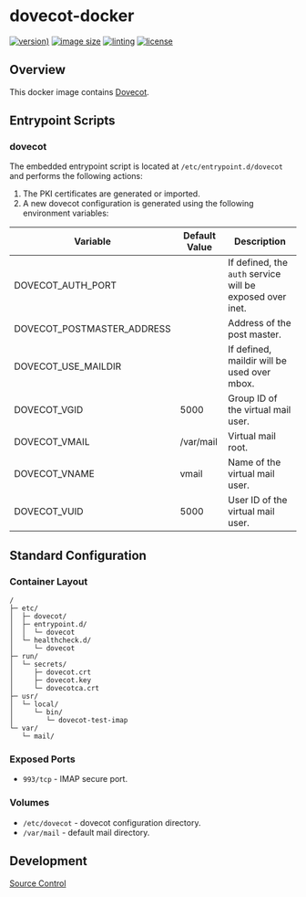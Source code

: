 # dovecot-docker

[![version)](https://img.shields.io/docker/v/crashvb/dovecot/latest)](https://hub.docker.com/repository/docker/crashvb/dovecot)
[![image size](https://img.shields.io/docker/image-size/crashvb/dovecot/latest)](https://hub.docker.com/repository/docker/crashvb/dovecot)
[![linting](https://img.shields.io/badge/linting-hadolint-yellow)](https://github.com/hadolint/hadolint)
[![license](https://img.shields.io/github/license/crashvb/dovecot-docker.svg)](https://github.com/crashvb/dovecot-docker/blob/master/LICENSE.md)

## Overview

This docker image contains [Dovecot](https://www.dovecot.org/).

## Entrypoint Scripts

### dovecot

The embedded entrypoint script is located at `/etc/entrypoint.d/dovecot` and performs the following actions:

1. The PKI certificates are generated or imported.
2. A new dovecot configuration is generated using the following environment variables:

 | Variable | Default Value | Description |
 | -------- | ------------- | ----------- |
 | DOVECOT\_AUTH\_PORT | | If defined, the `auth` service will be exposed over inet. |
 | DOVECOT\_POSTMASTER\_ADDRESS | | Address of the post master. |
 | DOVECOT\_USE\_MAILDIR | | If defined, maildir will be used over mbox. |
 | DOVECOT\_VGID | 5000 | Group ID of the virtual mail user. |
 | DOVECOT\_VMAIL | /var/mail | Virtual mail root. |
 | DOVECOT\_VNAME | vmail | Name of the virtual mail user. |
 | DOVECOT\_VUID | 5000 | User ID of the virtual mail user. |

## Standard Configuration

### Container Layout

```
/
├─ etc/
│  ├─ dovecot/
│  ├─ entrypoint.d/
│  │  └─ dovecot
│  └─ healthcheck.d/
│     └─ dovecot
├─ run/
│  └─ secrets/
│     ├─ dovecot.crt
│     ├─ dovecot.key
│     └─ dovecotca.crt
├─ usr/
│  └─ local/
│     └─ bin/
│        └─ dovecot-test-imap
└─ var/
   └─ mail/
```

### Exposed Ports

* `993/tcp` - IMAP secure port.

### Volumes

* `/etc/dovecot` - dovecot configuration directory.
* `/var/mail` - default mail directory.

## Development

[Source Control](https://github.com/crashvb/dovecot-docker)

